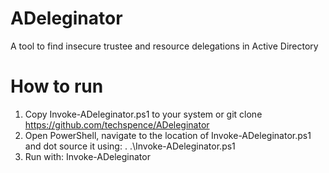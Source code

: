 # ADeleginator
A tool to find insecure trustee and resource delegations in Active Directory

# How to run
1. Copy Invoke-ADeleginator.ps1 to your system or git clone https://github.com/techspence/ADeleginator
2. Open PowerShell, navigate to the location of Invoke-ADeleginator.ps1 and dot source it using: . .\Invoke-ADeleginator.ps1
4. Run with: Invoke-ADeleginator